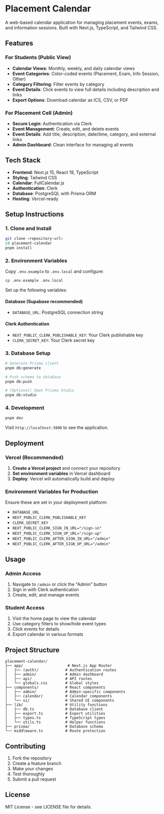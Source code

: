 # Placement Calendar

A web-based calendar application for managing placement events, exams, and information sessions. Built with Next.js, TypeScript, and Tailwind CSS.

## Features

### For Students (Public View)
- **Calendar Views**: Monthly, weekly, and daily calendar views
- **Event Categories**: Color-coded events (Placement, Exam, Info Session, Other)
- **Category Filtering**: Filter events by category
- **Event Details**: Click events to view full details including description and links
- **Export Options**: Download calendar as ICS, CSV, or PDF

### For Placement Cell (Admin)
- **Secure Login**: Authentication via Clerk
- **Event Management**: Create, edit, and delete events
- **Event Details**: Add title, description, date/time, category, and external links
- **Admin Dashboard**: Clean interface for managing all events

## Tech Stack

- **Frontend**: Next.js 15, React 19, TypeScript
- **Styling**: Tailwind CSS
- **Calendar**: FullCalendar.js
- **Authentication**: Clerk
- **Database**: PostgreSQL with Prisma ORM
- **Hosting**: Vercel-ready

## Setup Instructions

### 1. Clone and Install

```bash
git clone <repository-url>
cd placement-calendar
pnpm install
```

### 2. Environment Variables

Copy `.env.example` to `.env.local` and configure:

```bash
cp .env.example .env.local
```

Set up the following variables:

#### Database (Supabase recommended)
- `DATABASE_URL`: PostgreSQL connection string

#### Clerk Authentication
- `NEXT_PUBLIC_CLERK_PUBLISHABLE_KEY`: Your Clerk publishable key
- `CLERK_SECRET_KEY`: Your Clerk secret key

### 3. Database Setup

```bash
# Generate Prisma client
pnpm db:generate

# Push schema to database
pnpm db:push

# (Optional) Open Prisma Studio
pnpm db:studio
```

### 4. Development

```bash
pnpm dev
```

Visit `http://localhost:3000` to see the application.

## Deployment

### Vercel (Recommended)

1. **Create a Vercel project** and connect your repository
2. **Set environment variables** in Vercel dashboard
3. **Deploy**: Vercel will automatically build and deploy

### Environment Variables for Production

Ensure these are set in your deployment platform:
- `DATABASE_URL`
- `NEXT_PUBLIC_CLERK_PUBLISHABLE_KEY`
- `CLERK_SECRET_KEY`
- `NEXT_PUBLIC_CLERK_SIGN_IN_URL="/sign-in"`
- `NEXT_PUBLIC_CLERK_SIGN_UP_URL="/sign-up"`
- `NEXT_PUBLIC_CLERK_AFTER_SIGN_IN_URL="/admin"`
- `NEXT_PUBLIC_CLERK_AFTER_SIGN_UP_URL="/admin"`

## Usage

### Admin Access
1. Navigate to `/admin` or click the "Admin" button
2. Sign in with Clerk authentication
3. Create, edit, and manage events

### Student Access
1. Visit the home page to view the calendar
2. Use category filters to show/hide event types
3. Click events for details
4. Export calendar in various formats

## Project Structure

```
placement-calendar/
├── app/                    # Next.js App Router
│   ├── (auth)/            # Authentication routes
│   ├── admin/             # Admin dashboard
│   ├── api/               # API routes
│   └── globals.css        # Global styles
├── components/            # React components
│   ├── admin/             # Admin-specific components
│   ├── calendar/          # Calendar components
│   └── ui/                # Shared UI components
├── lib/                   # Utility functions
│   ├── db.ts              # Database client
│   ├── export.ts          # Export utilities
│   ├── types.ts           # TypeScript types
│   └── utils.ts           # Helper functions
├── prisma/                # Database schema
└── middleware.ts          # Route protection
```

## Contributing

1. Fork the repository
2. Create a feature branch
3. Make your changes
4. Test thoroughly
5. Submit a pull request

## License

MIT License - see LICENSE file for details.